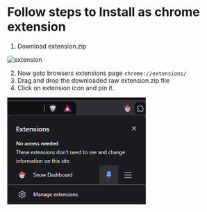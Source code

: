 # Follow steps to Install as chrome extension

1. Download extension.zip

![extension](https://github.com/user-attachments/assets/10ddfc54-9c06-4368-9c5a-9212a4b3767d)

2. Now goto browsers extensions page `` chrome://extensions/ ``
3. Drag and drop the downloaded raw extension.zip file
4. Click on extension icon and pin it.

![pin](./extension/image.png)
